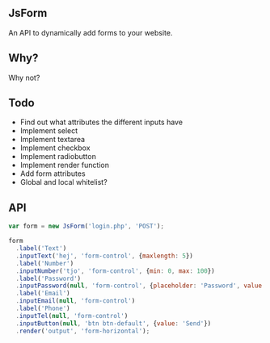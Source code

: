 ## JsForm
An API to dynamically add forms to your website.

## Why?
Why not?

## Todo
* Find out what attributes the different inputs have
* Implement select
* Implement textarea
* Implement checkbox
* Implement radiobutton
* Implement render function
* Add form attributes
* Global and local whitelist?

## API

```Javascript
var form = new JsForm('login.php', 'POST');

form
  .label('Text')
  .inputText('hej', 'form-control', {maxlength: 5})
  .label('Number')
  .inputNumber('tjo', 'form-control', {min: 0, max: 100})
  .label('Password')
  .inputPassword(null, 'form-control', {placeholder: 'Password', value: 'hunter2'})
  .label('Email')
  .inputEmail(null, 'form-control')
  .label('Phone')
  .inputTel(null, 'form-control')
  .inputButton(null, 'btn btn-default', {value: 'Send'})
  .render('output', 'form-horizontal');
 ```
